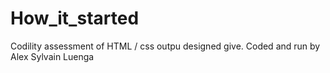 # How_it_started
Codility assessment of HTML / css 
outpu designed give. Coded and run by Alex Sylvain Luenga
